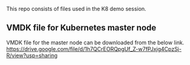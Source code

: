 This repo consists of files used in the K8 demo session. 

## VMDK file for Kubernetes master node
VMDK file for the master node can be downloaded from the below link. 
https://drive.google.com/file/d/1h7QCrEORQpgUf_Z-w7fPJxjg4CpzSj-R/view?usp=sharing




